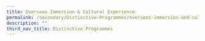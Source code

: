 ```yaml
---
title: Overseas Immersion & Cultural Experience
permalink: /secondary/Distinctive-Programmes/overseas-immersion-and-cultural-experience/
description: ""
third_nav_title: Distinctive Programmes
---
```


